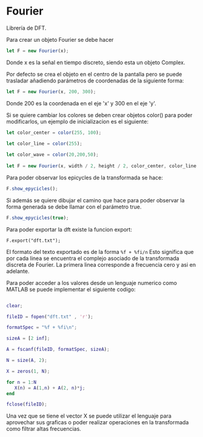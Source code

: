 # Fourier
 
Librería de DFT. 

Para crear un objeto Fourier se debe hacer 
```javascript
let F = new Fourier(x);
```

Donde x es la señal en tiempo discreto, siendo esta un objeto Complex. 

Por defecto se crea el objeto en el centro de la pantalla pero se puede trasladar añadiendo
parámetros de coordenadas de la siguiente forma:

```javascript
let F = new Fourier(x, 200, 300);
```

Donde 200 es la coordenada en el eje 'x' y 300 en el eje 'y'. 

Si se quiere cambiar los colores se deben crear objetos color() para poder modificarlos,
un ejemplo de inicializacion es el siguiente:

```javascript
let color_center = color(255, 100);

let color_line = color(255);
 
let color_wave = color(20,200,50);
 
let F = new Fourier(x, width / 2, height / 2, color_center, color_line, color_wave);
 ```

Para poder observar los epicycles de la transformada se hace:

```javascript
F.show_epycicles();
```

Si además se quiere dibujar el camino que hace para poder observar la forma generada
se debe llamar con el parámetro true. 

```javascript
F.show_epycicles(true);
```

Para poder exportar la dft existe la funcion export:

```javascrpt
F.export("dft.txt");
```

El formato del texto exportado es de la forma `%f + %fi/n`
Esto significa que por cada linea se encuentra el complejo asociado de la transformada discreta
de Fourier. La primera linea corresponde a frecuencia cero y asi en adelante.

Para poder acceder a los valores desde un lenguaje numerico como MATLAB se puede implementar el siguiente codigo:

```matlab

clear;

fileID = fopen("dft.txt" , 'r');

formatSpec = "%f + %fi\n";

sizeA = [2 inf];

A = fscanf(fileID, formatSpec, sizeA);

N = size(A, 2);

X = zeros(1, N);

for n = 1:N
   X(n) = A(1,n) + A(2, n)*j; 
end

fclose(fileID);

```

Una vez que se tiene el vector X se puede utilizar el lenguaje para aprovechar sus graficas o poder realizar operaciones en la transformada como filtrar altas frecuencias.


